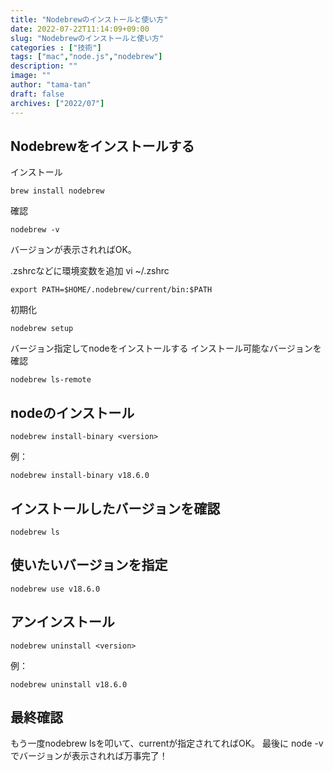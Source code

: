 ```yaml
---
title: "Nodebrewのインストールと使い方"
date: 2022-07-22T11:14:09+09:00
slug: "Nodebrewのインストールと使い方"
categories : ["技術"]
tags: ["mac","node.js","nodebrew"]
description: ""
image: ""
author: "tama-tan"
draft: false
archives: ["2022/07"]
---
```


## Nodebrewをインストールする

インストール
```
brew install nodebrew
```

確認
```
nodebrew -v
```
バージョンが表示されればOK。

.zshrcなどに環境変数を追加
vi ~/.zshrc

```
export PATH=$HOME/.nodebrew/current/bin:$PATH
```

初期化
```
nodebrew setup
```

バージョン指定してnodeをインストールする
インストール可能なバージョンを確認

```
nodebrew ls-remote
```

## nodeのインストール

```
nodebrew install-binary <version>
```

例：

```
nodebrew install-binary v18.6.0
```

## インストールしたバージョンを確認
```
nodebrew ls
```

## 使いたいバージョンを指定

```
nodebrew use v18.6.0
```

## アンインストール


```
nodebrew uninstall <version>
```

例：

```
nodebrew uninstall v18.6.0
```


## 最終確認

もう一度nodebrew lsを叩いて、currentが指定されてればOK。
最後に node -vでバージョンが表示されれば万事完了！
